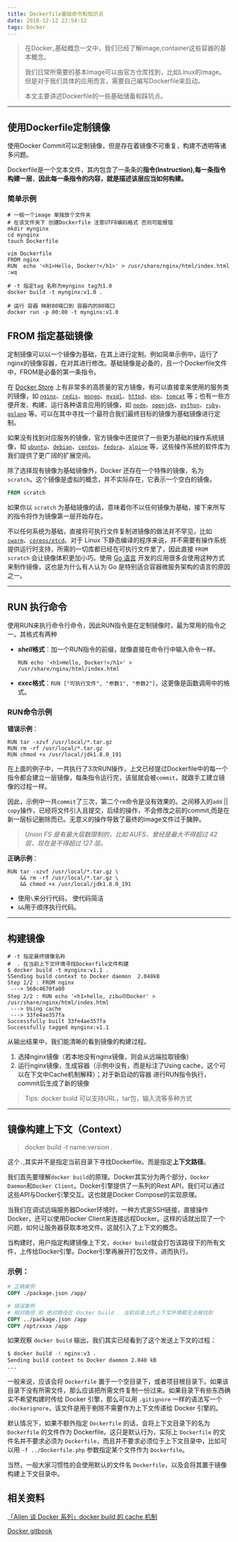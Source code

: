 ```yaml
---
title: Dockerfile基础命令和知识点
date: 2018-12-12 22:54:12
tags: Docker
---
```


> 在Docker_基础概念一文中，我们已经了解image,container这些容器的基本概念。
>
> 我们日常所需要的基本image可以由官方仓库找到，比如Linux的image。但是对于我们具体的应用而言，需要自己编写Dockerfile来启动。 
>
> 本文主要讲述Dockerfile的一些基础储备和踩坑点。

<!--more-->

------

## 使用Dockerfile定制镜像

使用Docker Commit可以定制镜像，但是存在着镜像不可重复，构建不透明等诸多问题。

Dockerfile是一个文本文件，其内包含了一条条的**指令(Instruction),每一条指令构建一层**，**因此每一条指令的内容，就是描述该层应当如何构建。**

### 简单示例

```shell
# 一般一个image 单独放个文件夹 
# 在该文件夹下 创建Dockerfile 注意UTF8编码格式 否则可能报错
mkdir mynginx 
cd mynginx
touch Dockerfile

vim Dockerfile
FROM nginx
RUN  echo '<h1>Hello, Docker!</h1>' > /usr/share/nginx/html/index.html
:wq

# -t 指定tag 名称为mynginx tag为1.0
docker build -t mynginx:v1.0 .

# 运行 容器 映射80端口到 容器内的80端口
docker run -p 80:80 -t mynginx:v1.0
```

## FROM 指定基础镜像

定制镜像可以以一个镜像为基础，在其上进行定制。例如简单示例中，运行了nginx的镜像容器，在对其进行修改。基础镜像是必备的，且一个Dockerfile文件中，FROM是必备的第一条指令。

在 [Docker Store](https://store.docker.com/) 上有非常多的高质量的官方镜像，有可以直接拿来使用的服务类的镜像，如 [`nginx`](https://store.docker.com/images/nginx/)、[`redis`](https://store.docker.com/images/redis/)、[`mongo`](https://store.docker.com/images/mongo/)、[`mysql`](https://store.docker.com/images/mysql/)、[`httpd`](https://store.docker.com/images/httpd/)、[`php`](https://store.docker.com/images/php/)、[`tomcat`](https://store.docker.com/images/tomcat/) 等；也有一些方便开发、构建、运行各种语言应用的镜像，如 [`node`](https://store.docker.com/images/node)、[`openjdk`](https://store.docker.com/images/openjdk/)、[`python`](https://store.docker.com/images/python/)、[`ruby`](https://store.docker.com/images/ruby/)、[`golang`](https://store.docker.com/images/golang/) 等。可以在其中寻找一个最符合我们最终目标的镜像为基础镜像进行定制。

如果没有找到对应服务的镜像，官方镜像中还提供了一些更为基础的操作系统镜像，如 [`ubuntu`](https://store.docker.com/images/ubuntu/)、[`debian`](https://store.docker.com/images/debian/)、[`centos`](https://store.docker.com/images/centos/)、[`fedora`](https://store.docker.com/images/fedora/)、[`alpine`](https://store.docker.com/images/alpine/) 等，这些操作系统的软件库为我们提供了更广阔的扩展空间。

除了选择现有镜像为基础镜像外，Docker 还存在一个特殊的镜像，名为 `scratch`。这个镜像是虚拟的概念，并不实际存在，它表示一个空白的镜像。

```dockerfile
FROM scratch
```

如果你以 `scratch` 为基础镜像的话，意味着你不以任何镜像为基础，接下来所写的指令将作为镜像第一层开始存在。

不以任何系统为基础，直接将可执行文件复制进镜像的做法并不罕见，比如 [`swarm`](https://hub.docker.com/_/swarm/)、[`coreos/etcd`](https://quay.io/repository/coreos/etcd)。对于 Linux 下静态编译的程序来说，并不需要有操作系统提供运行时支持，所需的一切库都已经在可执行文件里了，因此直接 `FROM scratch` 会让镜像体积更加小巧。使用 [Go 语言](https://golang.org/) 开发的应用很多会使用这种方式来制作镜像，这也是为什么有人认为 Go 是特别适合容器微服务架构的语言的原因之一。

------



## RUN 执行命令

使用RUN来执行命令行命令，因此RUN指令是在定制镜像时，最为常用的指令之一。其格式有两种

* ***shell*格式**：加一个RUN指令的前缀，就像直接在命令行中输入命令一样。

  ```shell
  RUN echo '<h1>Hello, Docker!</h1>' > /usr/share/nginx/html/index.html
  ```

* ***exec*格式**：`RUN ["可执行文件", "参数1", "参数2"]`，这更像是函数调用中的格式。

### RUN命令示例

**错误示例**：

```shell
RUN tar -xzvf /usr/local/*.tar.gz
RUN rm -rf /usr/local/*.tar.gz
RUN chmod +x /usr/local/jdk1.8.0_191
```

在上面的例子中，一共执行了3次RUN操作，上文已经提过Dockerfile中的每一个指令都会建立一层镜像，每条指令运行完，该层就会被`commit`，就跟手工建立镜像的过程一样。

因此，示例中一共`commit`了三次，第二个`rm`命令是没有效果的。之间移入的`add` || `copy`操作，已经将文件引入且提交，后续的操作，不会修改之前的commit,而是在新一层标记删除而已。无意义的操作导致了最终的image文件过于臃肿。

> *Union FS 是有最大层数限制的，比如 AUFS，曾经是最大不得超过 42 层，现在是不得超过 127 层。*

**正确示例**：

```shell
RUN tar -xzvf /usr/local/*.tar.gz \
	&& rm -rf /usr/local/*.tar.gz \ 
	&& chmod +x /usr/local/jdk1.8.0_191
```

* 使用`\`来分行代码， 使代码简洁
* `&&`用于顺序执行代码。

------

## 构建镜像

```shell
# -t 指定最终镜像名称 
#  . 在当前上下文环境寻找Dockerfile文件构建
$ docker build -t mynginx:v1.1 .
SSending build context to Docker daemon  2.048kB
Step 1/2 : FROM nginx
 ---> 568c4670fa80
Step 2/2 : RUN echo '<h1>hello, zibuのDocker' > /usr/share/nginx/html/index.html
 ---> Using cache
 ---> 33fe4ae357fa
Successfully built 33fe4ae357fa
Successfully tagged mynginx:v1.1
```

从输出结果中，我们能清晰的看到镜像的构建过程。

1. 选择nginx镜像（若本地没有nginx镜像，则会从远端拉取镜像）
2. 运行nginx镜像，生成容器（示例中没有，而是标注了Using cache，这个可以在下文中Cache机制解释）；对于新启动的容器 进行RUN指令执行，commit后生成了新的镜像

> Tips: docker build 可以支持URL，tar包，输入流等多种方式

------

## 镜像构建上下文（Context）

> docker build -t  name:version . 

这个`.`,其实并不是指定当前目录下寻找Dockerfile。而是指定**上下文路径**。

我们首先要理解`docker build`的原理。Docker其实分为两个部分，`Docker Daemon`和`Docker Client`。Docker引擎提供了一系列的Rest API，我们可以通过这些API与Docker引擎交互。这也就是Docker Compose的实现原理。

当我们在调试远端服务器Docker环境时，一种方式是SSH链接，直接操作Docker，还可以使用Docker Client来连接远程Docker。这样的话就出现了一个问题，如何让服务器获取本地文件。这就引入了上下文的概念。

当构建时，用户指定构建镜像上下文，`docker build`就会打包该路径下的所有文件，上传给Docker引擎。Docker引擎再展开打包文件，进而执行。

### 示例：

```dockerfile
# 正确案例
COPY ./package.json /app/

# 错误案例 
# 相对路径 和 绝对路径在 docker build . 当前目录上的上下文环境都无法被找到
COPY ../package.json /app
COPY /opt/xxxx /app
```

如果观察 `docker build` 输出，我们其实已经看到了这个发送上下文的过程：

```bash
$ docker build -t nginx:v3 .
Sending build context to Docker daemon 2.048 kB
...
```

一般来说，应该会将 `Dockerfile` 置于一个空目录下，或者项目根目录下。如果该目录下没有所需文件，那么应该把所需文件复制一份过来。如果目录下有些东西确实不希望构建时传给 Docker 引擎，那么可以用 `.gitignore` 一样的语法写一个 `.dockerignore`，该文件是用于剔除不需要作为上下文传递给 Docker 引擎的。

默认情况下，如果不额外指定 `Dockerfile` 的话，会将上下文目录下的名为 `Dockerfile` 的文件作为 Dockerfile。这只是默认行为，实际上 `Dockerfile` 的文件名并不要求必须为 `Dockerfile`，而且并不要求必须位于上下文目录中，比如可以用 `-f ../Dockerfile.php` 参数指定某个文件作为 `Dockerfile`。

当然，一般大家习惯性的会使用默认的文件名 `Dockerfile`，以及会将其置于镜像构建上下文目录中。

## 相关资料

[「Allen 谈 Docker 系列」docker build 的 cache 机制](http://open.daocloud.io/docker-build-de-cache-ji-zhi/)

[Docker gitbook](https://yeasy.gitbooks.io/docker_practice/image/build.html)